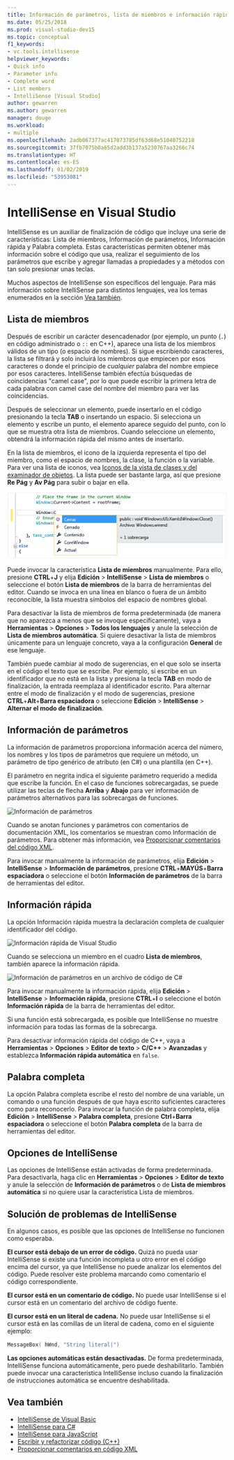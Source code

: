```yaml
---
title: Información de parámetros, lista de miembros e información rápida
ms.date: 05/25/2018
ms.prod: visual-studio-dev15
ms.topic: conceptual
f1_keywords:
- vc.tools.intellisense
helpviewer_keywords:
- Quick info
- Parameter info
- Complete word
- List members
- IntelliSense [Visual Studio]
author: gewarren
ms.author: gewarren
manager: douge
ms.workload:
- multiple
ms.openlocfilehash: 2adb067377ac417073785df63d68e51040752218
ms.sourcegitcommit: 37fb7075b0a65d2add3b137a5230767aa3266c74
ms.translationtype: HT
ms.contentlocale: es-ES
ms.lasthandoff: 01/02/2019
ms.locfileid: "53953081"
---
```

# <a name="intellisense-in-visual-studio"></a>IntelliSense en Visual Studio

IntelliSense es un auxiliar de finalización de código que incluye una serie de características: Lista de miembros, Información de parámetros, Información rápida y Palabra completa. Estas características permiten obtener más información sobre el código que usa, realizar el seguimiento de los parámetros que escribe y agregar llamadas a propiedades y a métodos con tan solo presionar unas teclas.

Muchos aspectos de IntelliSense son específicos del lenguaje. Para más información sobre IntelliSense para distintos lenguajes, vea los temas enumerados en la sección [Vea también](#see-also).

## <a name="list-members"></a>Lista de miembros

Después de escribir un carácter desencadenador (por ejemplo, un punto (`.`) en código administrado o `::` en C++), aparece una lista de los miembros válidos de un tipo (o espacio de nombres). Si sigue escribiendo caracteres, la lista se filtrará y solo incluirá los miembros que empiecen por esos caracteres o donde el principio de *cualquier* palabra del nombre empiece por esos caracteres. IntelliSense también efectúa búsquedas de coincidencias "camel case", por lo que puede escribir la primera letra de cada palabra con camel case del nombre del miembro para ver las coincidencias.

Después de seleccionar un elemento, puede insertarlo en el código presionando la tecla **TAB** o insertando un espacio. Si selecciona un elemento y escribe un punto, el elemento aparece seguido del punto, con lo que se muestra otra lista de miembros. Cuando seleccione un elemento, obtendrá la información rápida del mismo antes de insertarlo.

En la lista de miembros, el icono de la izquierda representa el tipo del miembro, como el espacio de nombres, la clase, la función o la variable. Para ver una lista de iconos, vea [Iconos de la vista de clases y del examinador de objetos](../ide/class-view-and-object-browser-icons.md). La lista puede ser bastante larga, así que presione **Re Pág** y **Av Pág** para subir o bajar en ella.

![Lista de miembros de Visual Studio](../ide/media/vs2015_intellisense.png)

Puede invocar la característica **Lista de miembros** manualmente. Para ello, presione **CTRL**+**J** y elija **Edición** > **IntelliSense** > **Lista de miembros** o seleccione el botón **Lista de miembros** de la barra de herramientas del editor. Cuando se invoca en una línea en blanco o fuera de un ámbito reconocible, la lista muestra símbolos del espacio de nombres global.

Para desactivar la lista de miembros de forma predeterminada (de manera que no aparezca a menos que se invoque específicamente), vaya a **Herramientas** > **Opciones** > **Todos los lenguajes** y anule la selección de **Lista de miembros automática**. Si quiere desactivar la lista de miembros únicamente para un lenguaje concreto, vaya a la configuración **General** de ese lenguaje.

También puede cambiar al modo de sugerencias, en el que solo se inserta en el código el texto que se escribe. Por ejemplo, si escribe en un identificador que no está en la lista y presiona la tecla **TAB** en modo de finalización, la entrada reemplaza al identificador escrito. Para alternar entre el modo de finalización y el modo de sugerencias, presione **CTRL**+**Alt**+**Barra espaciadora** o seleccione **Edición** > **IntelliSense** > **Alternar el modo de finalización**.

## <a name="parameter-info"></a>Información de parámetros

La información de parámetros proporciona información acerca del número, los nombres y los tipos de parámetros que requiere un método, un parámetro de tipo genérico de atributo (en C#) o una plantilla (en C++).

El parámetro en negrita indica el siguiente parámetro requerido a medida que escribe la función. En el caso de funciones sobrecargadas, se puede utilizar las teclas de flecha **Arriba** y **Abajo** para ver información de parámetros alternativos para las sobrecargas de funciones.

![Información de parámetros](../ide/media/vs2015_param_info.png)

Cuando se anotan funciones y parámetros con comentarios de documentación XML, los comentarios se muestran como Información de parámetros. Para obtener más información, vea [Proporcionar comentarios del código XML](reference/generate-xml-documentation-comments.md).

Para invocar manualmente la información de parámetros, elija **Edición** > **IntelliSense** > **Información de parámetros**, presione **CTRL**+**MAYÚS**+**Barra espaciadora** o seleccione el botón **Información de parámetros** de la barra de herramientas del editor.

## <a name="quick-info"></a>Información rápida

La opción Información rápida muestra la declaración completa de cualquier identificador del código.

![Información rápida de Visual Studio](../ide/media/vs2015_quick_info.png)

Cuando se selecciona un miembro en el cuadro **Lista de miembros**, también aparece la información rápida.

![Información de parámetros en un archivo de código de C&#35;](../ide/media/vs2015_paraminfo.png)

Para invocar manualmente la información rápida, elija **Edición** > **IntelliSense** > **Información rápida**, presione **CTRL**+**I** o seleccione el botón **Información rápida** de la barra de herramientas del editor.

Si una función está sobrecargada, es posible que IntelliSense no muestre información para todas las formas de la sobrecarga.

Para desactivar información rápida del código de C++, vaya a **Herramientas** > **Opciones** > **Editor de texto** > **C/C++** > **Avanzadas** y establezca **Información rápida automática** en `false`.

## <a name="complete-word"></a>Palabra completa

La opción Palabra completa escribe el resto del nombre de una variable, un comando o una función después de que haya escrito suficientes caracteres como para reconocerlo. Para invocar la función de palabra completa, elija **Edición** > **IntelliSense** > **Palabra completa**, presione **Ctrl**+**Barra espaciadora** o seleccione el botón **Palabra completa** de la barra de herramientas del editor.

## <a name="intellisense-options"></a>Opciones de IntelliSense

Las opciones de IntelliSense están activadas de forma predeterminada. Para desactivarla, haga clic en **Herramientas** > **Opciones** > **Editor de texto** y anule la selección de **Información de parámetros** o de **Lista de miembros automática** si no quiere usar la característica Lista de miembros.

## <a name="troubleshoot-intellisense"></a>Solución de problemas de IntelliSense

En algunos casos, es posible que las opciones de IntelliSense no funcionen como esperaba.

**El cursor está debajo de un error de código.** Quizá no pueda usar IntelliSense si existe una función incompleta u otro error en el código encima del cursor, ya que IntelliSense no puede analizar los elementos del código. Puede resolver este problema marcando como comentario el código correspondiente.

**El cursor está en un comentario de código.** No puede usar IntelliSense si el cursor está en un comentario del archivo de código fuente.

**El cursor está en un literal de cadena.** No puede usar IntelliSense si el cursor está en las comillas de un literal de cadena, como en el siguiente ejemplo:

```cpp
MessageBox( hWnd, "String literal|")
```

**Las opciones automáticas están desactivadas.** De forma predeterminada, IntelliSense funciona automáticamente, pero puede deshabilitarlo. También puede invocar una característica IntelliSense incluso cuando la finalización de instrucciones automática se encuentre deshabilitada.

## <a name="see-also"></a>Vea también

- [IntelliSense de Visual Basic](../ide/visual-basic-specific-intellisense.md)
- [IntelliSense para C#](../ide/visual-csharp-intellisense.md)
- [IntelliSense para JavaScript](../ide/javascript-intellisense.md)
- [Escribir y refactorizar código (C++)](/cpp/ide/writing-and-refactoring-code-cpp)
- [Proporcionar comentarios en código XML](reference/generate-xml-documentation-comments.md)
